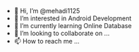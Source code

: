 - 👋 Hi, I’m @mehadi1125
- 👀 I’m interested in Android Development
- 🌱 I’m currently learning Online Database
- 💞️ I’m looking to collaborate on ...
- 📫 How to reach me ...

<!---
mehadi1125/mehadi1125 is a ✨ special ✨ repository because its `README.md` (this file) appears on your GitHub profile.
You can click the Preview link to take a look at your changes.
--->
